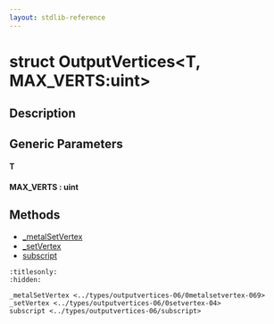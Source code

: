 ```yaml
---
layout: stdlib-reference
---
```


# struct OutputVertices\<T, MAX\_VERTS:uint\>

## Description



## Generic Parameters

####  <a id="typeparam-T"></a>T
####  <a id="decl-MAX_VERTS"></a>MAX\_VERTS  : uint

## Methods

* [\_metalSetVertex](0metalsetvertex-069.html)
* [\_setVertex](0setvertex-04.html)
* [subscript](subscript.html)


```{toctree}
:titlesonly:
:hidden:

_metalSetVertex <../types/outputvertices-06/0metalsetvertex-069>
_setVertex <../types/outputvertices-06/0setvertex-04>
subscript <../types/outputvertices-06/subscript>
```
